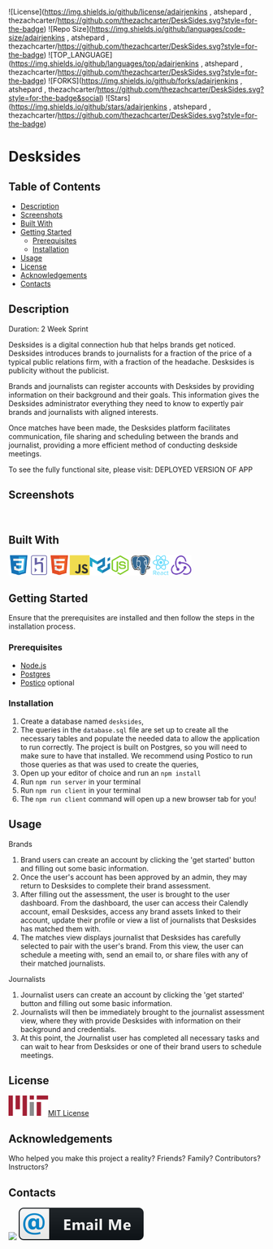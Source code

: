 ![License](https://img.shields.io/github/license/adairjenkins ,  atshepard ,  thezachcarter/https://github.com/thezachcarter/DeskSides.svg?style=for-the-badge) ![Repo Size](https://img.shields.io/github/languages/code-size/adairjenkins ,  atshepard ,  thezachcarter/https://github.com/thezachcarter/DeskSides.svg?style=for-the-badge) ![TOP_LANGUAGE](https://img.shields.io/github/languages/top/adairjenkins ,  atshepard ,  thezachcarter/https://github.com/thezachcarter/DeskSides.svg?style=for-the-badge) ![FORKS](https://img.shields.io/github/forks/adairjenkins ,  atshepard ,  thezachcarter/https://github.com/thezachcarter/DeskSides.svg?style=for-the-badge&social) ![Stars](https://img.shields.io/github/stars/adairjenkins ,  atshepard ,  thezachcarter/https://github.com/thezachcarter/DeskSides.svg?style=for-the-badge)
    
# Desksides

## Table of Contents

- [Description](#description)
- [Screenshots](#screenshots)
- [Built With](#built-with)
- [Getting Started](#getting-started)
  - [Prerequisites](#prerequisites)
  - [Installation](#installation)
- [Usage](#usage)
- [License](#license)
- [Acknowledgements](#acknowledgements)
- [Contacts](#contacts)

## Description

Duration: 2 Week Sprint

Desksides is a digital connection hub that helps brands get noticed. Desksides introduces brands to journalists for a fraction of the price of a typical public relations firm, with a fraction of the headache. Desksides is publicity without the publicist. 

Brands and journalists can register accounts with Desksides by providing information on their background and their goals. This information gives the Desksides administrator everything they need to know to expertly pair brands and journalists with aligned interests. 

Once matches have been made, the Desksides platform facilitates communication, file sharing and scheduling between the brands and journalist, providing a more efficient method of conducting deskside meetings. 

To see the fully functional site, please visit: DEPLOYED VERSION OF APP

## Screenshots

<img src="" />

## Built With

<a href="https://developer.mozilla.org/en-US/docs/Web/CSS"><img src="https://raw.githubusercontent.com/devicons/devicon/master/icons/css3/css3-original.svg" height="40px" width="40px" /></a><a href="https://www.heroku.com/"><img src="https://raw.githubusercontent.com/devicons/devicon/master/icons/heroku/heroku-original.svg" height="40px" width="40px" /></a><a href="https://developer.mozilla.org/en-US/docs/Web/HTML"><img src="https://raw.githubusercontent.com/devicons/devicon/master/icons/html5/html5-original.svg" height="40px" width="40px" /></a><a href="https://developer.mozilla.org/en-US/docs/Web/JavaScript"><img src="https://raw.githubusercontent.com/devicons/devicon/master/icons/javascript/javascript-original.svg" height="40px" width="40px" /></a><a href="https://material-ui.com/"><img src="https://raw.githubusercontent.com/devicons/devicon/master/icons/materialui/materialui-original.svg" height="40px" width="40px" /></a><a href="https://nodejs.org/en/"><img src="https://raw.githubusercontent.com/devicons/devicon/master/icons/nodejs/nodejs-original.svg" height="40px" width="40px" /></a><a href="https://www.postgresql.org/"><img src="https://raw.githubusercontent.com/devicons/devicon/master/icons/postgresql/postgresql-original.svg" height="40px" width="40px" /></a><a href="https://reactjs.org/"><img src="https://raw.githubusercontent.com/devicons/devicon/master/icons/react/react-original-wordmark.svg" height="40px" width="40px" /></a><a href="https://redux.js.org/"><img src="https://raw.githubusercontent.com/devicons/devicon/master/icons/redux/redux-original.svg" height="40px" width="40px" /></a>

## Getting Started

Ensure that the prerequisites are installed and then follow the steps in the installation process.

### Prerequisites

- [Node.js](https://nodejs.org/en/)
- [Postgres](https://www.postgresql.org/download/)
- [Postico](https://eggerapps.at/postico/) optional

### Installation

1. Create a database named `desksides`,
2. The queries in the `database.sql` file are set up to create all the necessary tables and populate the needed data to allow the application to run correctly. The project is built on Postgres, so you will need to make sure to have that installed. We recommend using Postico to run those queries as that was used to create the queries, 
3. Open up your editor of choice and run an `npm install`
4. Run `npm run server` in your terminal
5. Run `npm run client` in your terminal
6. The `npm run client` command will open up a new browser tab for you!

## Usage

Brands
1. Brand users can create an account by clicking the 'get started' button and filling out some basic information.
2. Once the user's account has been approved by an admin, they may return to Desksides to complete their brand assessment.
3. After filling out the assessment, the user is brought to the user dashboard. From the dashboard, the user can access their Calendly account, email Desksides, access any brand assets linked to their account, update their profile or view a list of journalists that Desksides has matched them with. 
4. The matches view displays journalist that Desksides has carefully selected to pair with the user's brand. From this view, the user can schedule a meeting with, send an email to, or share files with any of their matched journalists.

Journalists
1. Journalist users can create an account by clicking the 'get started' button and filling out some basic information.
2. Journalists will then be immediately brought to the journalist assessment view, where they with provide Desksides with information on their background and credentials.
3. At this point, the Journalist user has completed all necessary tasks and can wait to hear from Desksides or one of their brand users to schedule meetings.


## License

<a href="https://choosealicense.com/licenses/mit/"><img src="https://raw.githubusercontent.com/johnturner4004/readme-generator/master/src/components/assets/images/mit.svg" height=40 />MIT License</a>

## Acknowledgements

Who helped you make this project a reality? Friends? Family? Contributors? Instructors?

## Contacts

<a href="https://www.linkedin.com/in/"><img src="https://img.shields.io/badge/LinkedIn-0077B5?style=for-the-badge&logo=linkedin&logoColor=white" /></a>  <a href="mailto:"><img src=https://raw.githubusercontent.com/johnturner4004/readme-generator/master/src/components/assets/images/email_me_button_icon_151852.svg /></a>